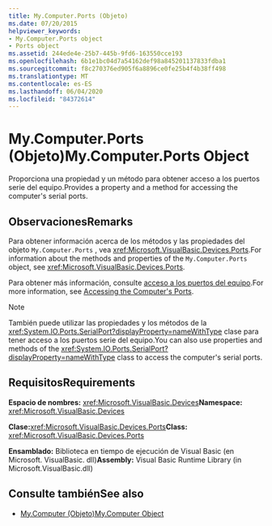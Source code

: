 ```yaml
---
title: My.Computer.Ports (Objeto)
ms.date: 07/20/2015
helpviewer_keywords:
- My.Computer.Ports object
- Ports object
ms.assetid: 244ede4e-25b7-445b-9fd6-163550cce193
ms.openlocfilehash: 6b1e1bc04d7a54162def98a845201137833fdba1
ms.sourcegitcommit: f8c270376ed905f6a8896ce0fe25b4f4b38ff498
ms.translationtype: MT
ms.contentlocale: es-ES
ms.lasthandoff: 06/04/2020
ms.locfileid: "84372614"
---
```

# <a name="mycomputerports-object"></a><span data-ttu-id="0b908-102">My.Computer.Ports (Objeto)</span><span class="sxs-lookup"><span data-stu-id="0b908-102">My.Computer.Ports Object</span></span>
<span data-ttu-id="0b908-103">Proporciona una propiedad y un método para obtener acceso a los puertos serie del equipo.</span><span class="sxs-lookup"><span data-stu-id="0b908-103">Provides a property and a method for accessing the computer's serial ports.</span></span>  
  
## <a name="remarks"></a><span data-ttu-id="0b908-104">Observaciones</span><span class="sxs-lookup"><span data-stu-id="0b908-104">Remarks</span></span>  
 <span data-ttu-id="0b908-105">Para obtener información acerca de los métodos y las propiedades del objeto `My.Computer.Ports` , vea <xref:Microsoft.VisualBasic.Devices.Ports>.</span><span class="sxs-lookup"><span data-stu-id="0b908-105">For information about the methods and properties of the `My.Computer.Ports` object, see <xref:Microsoft.VisualBasic.Devices.Ports>.</span></span>  
  
 <span data-ttu-id="0b908-106">Para obtener más información, consulte [acceso a los puertos del equipo](../../developing-apps/programming/computer-resources/accessing-the-computer-s-ports.md).</span><span class="sxs-lookup"><span data-stu-id="0b908-106">For more information, see [Accessing the Computer's Ports](../../developing-apps/programming/computer-resources/accessing-the-computer-s-ports.md).</span></span>  
  
> [!NOTE]
> <span data-ttu-id="0b908-107">También puede utilizar las propiedades y los métodos de la <xref:System.IO.Ports.SerialPort?displayProperty=nameWithType> clase para tener acceso a los puertos serie del equipo.</span><span class="sxs-lookup"><span data-stu-id="0b908-107">You can also use properties and methods of the <xref:System.IO.Ports.SerialPort?displayProperty=nameWithType> class to access the computer's serial ports.</span></span>  
  
## <a name="requirements"></a><span data-ttu-id="0b908-108">Requisitos</span><span class="sxs-lookup"><span data-stu-id="0b908-108">Requirements</span></span>  
 <span data-ttu-id="0b908-109">**Espacio de nombres:** <xref:Microsoft.VisualBasic.Devices></span><span class="sxs-lookup"><span data-stu-id="0b908-109">**Namespace:** <xref:Microsoft.VisualBasic.Devices></span></span>  
  
 <span data-ttu-id="0b908-110">**Clase:**<xref:Microsoft.VisualBasic.Devices.Ports></span><span class="sxs-lookup"><span data-stu-id="0b908-110">**Class:** <xref:Microsoft.VisualBasic.Devices.Ports></span></span>  
  
 <span data-ttu-id="0b908-111">**Ensamblado:** Biblioteca en tiempo de ejecución de Visual Basic (en Microsoft. VisualBasic. dll)</span><span class="sxs-lookup"><span data-stu-id="0b908-111">**Assembly:** Visual Basic Runtime Library (in Microsoft.VisualBasic.dll)</span></span>  
  
## <a name="see-also"></a><span data-ttu-id="0b908-112">Consulte también</span><span class="sxs-lookup"><span data-stu-id="0b908-112">See also</span></span>

- [<span data-ttu-id="0b908-113">My.Computer (Objeto)</span><span class="sxs-lookup"><span data-stu-id="0b908-113">My.Computer Object</span></span>](my-computer-object.md)
